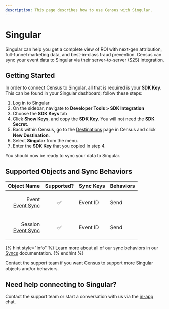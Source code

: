 ```yaml
---
description: This page describes how to use Census with Singular.
---
```


# Singular

Singular can help you get a complete view of ROI with next-gen attribution,\
full-funnel marketing data, and best-in-class fraud prevention. Census can sync your event data to Singular via their server-to-server (S2S) integration.

## Getting Started

In order to connect Census to Singular, all that is required is your **SDK Key**. This can be found in your Singular dashboard; follow these steps:

1. Log in to Singular
2. On the sidebar, navigate to **Developer Tools > SDK Integration**
3. Choose the **SDK Keys** tab
4. Click **Show Keys**, and copy the **SDK Key**. You will not need the **SDK Secret**.
5. Back within Census, go to the [Destinations](https://app.getcensus.com/destinations) page in Census and click **New Destination**.
6. Select **Singular** from the menu.
7. Enter the **SDK Key** that you copied in step 4.

You should now be ready to sync your data to Singular.

## Supported Objects and Sync Behaviors <a href="#supported-objects-and-sync-behaviors" id="supported-objects-and-sync-behaviors"></a>

|                                                                                                                    **Object Name** | **Supported?** | **Sync Keys** | **Behaviors** |
| ---------------------------------------------------------------------------------------------------------------------------------: | :------------: | ------------- | ------------- |
|   <p>Event<br><a href="../../basics/data-defining/defining-source-data/events#defining-event-syncs">Event Sync</a></p> |        ✅       | Event ID      | Send          |
| <p>Session<br><a href="../../basics/data-defining/defining-source-data/events#defining-event-syncs">Event Sync</a></p> |        ✅       | Event ID      | Send          |

{% hint style="info" %}
Learn more about all of our sync behaviors in our [Syncs](../../basics/core-concept/README#sync-behaviors) documentation.
{% endhint %}

Contact the support team if you want Census to support more Singular objects and/or behaviors.

## Need help connecting to Singular?

Contact the support team or start a conversation with us via the [in-app](https://app.getcensus.com) chat.

